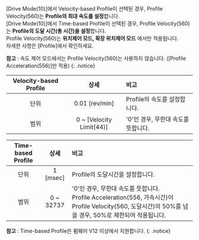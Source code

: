 [Drive Mode(10)]에서 Velocity-based Profile이 선택된 경우, Profile Velocity(560)는 **Profile의 최대 속도를 설정**합니다.  
[Drive Mode(10)]에서 Time-based Profile이 선택된 경우, Profile Velocity(560)는 **Profile의 도달 시간(총 시간)을 설정**합니다.  
Profile Velocity(560)는 **위치제어 모드, 확장 위치제어 모드** 에서만 적용됩니다.  
자세한 사항은 [Profile]에서 확인하세요.

**참고** : 속도 제어 모드에서는 Profile Velocity(560)는 사용하지 않습니다. ([Profile Acceleration(556)]만 적용)
{: .notice}

| Velocity-based Profile |      상세       | 비고                                |
|:----------------------:|:---------------:|:------------------------------------|
|          단위          | 0.01 [rev/min] | Profile의 속도를 설정합니다.        |
|          범위          |    0 ~ [Velocity Limit(44)]    | '0'인 경우, 무한대 속도를 뜻합니다. |

| Time-based Profile |   상세    | 비고                                                                                                                                   |
|:------------------:|:---------:|:---------------------------------------------------------------------------------------------------------------------------------------|
|        단위        | 1 [msec]  | Profile의 도달시간을 설정합니다.                                                                                                       |
|        범위        | 0 ~ 32737 | '0'인 경우, 무한대 속도를 뜻합니다.<br>Profile Acceleration(556, 가속시간)이 Profile Velocity(560, 도달시간)의 50%를 넘을 경우, 50%로 제한되어 적용됩니다. |

**참고** : Time-based Profile은 펌웨어 V12 이상에서 지원합니다. 
{: .notice}
